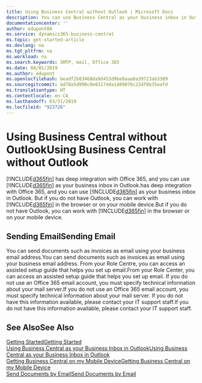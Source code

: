 ```yaml
---
title: Using Business Central without Outlook | Microsoft Docs
description: You can use Business Central as your business inbox in Outlook because it is integrated with Office 365, however, you can also work without Outlook in a browser or on your mobile device.
documentationcenter: ''
author: edupont04
ms.service: dynamics365-business-central
ms.topic: get-started-article
ms.devlang: na
ms.tgt_pltfrm: na
ms.workload: na
ms.search.keywords: SMTP, mail, Office 365
ms.date: 04/01/2019
ms.author: edupont
ms.openlocfilehash: beadf2b83468da9d453d9be8aaa8a39723ab3309
ms.sourcegitcommit: bd78a5d990c9e83174da1409076c22df8b35eafd
ms.translationtype: HT
ms.contentlocale: en-CA
ms.lasthandoff: 03/31/2019
ms.locfileid: "923726"
---
```

# <a name="using-business-central-without-outlook"></a><span data-ttu-id="7751d-103">Using Business Central without Outlook</span><span class="sxs-lookup"><span data-stu-id="7751d-103">Using Business Central without Outlook</span></span>
[!INCLUDE[d365fin](includes/d365fin_md.md)] <span data-ttu-id="7751d-104">has deep integration with Office 365, and you can use [!INCLUDE[d365fin](includes/d365fin_md.md)] as your business inbox in Outlook.</span><span class="sxs-lookup"><span data-stu-id="7751d-104">has deep integration with Office 365, and you can use [!INCLUDE[d365fin](includes/d365fin_md.md)] as your business inbox in Outlook.</span></span> <span data-ttu-id="7751d-105">But if you do not have Outlook, you can work with [!INCLUDE[d365fin](includes/d365fin_md.md)] in the browser or on your mobile device.</span><span class="sxs-lookup"><span data-stu-id="7751d-105">But if you do not have Outlook, you can work with [!INCLUDE[d365fin](includes/d365fin_md.md)] in the browser or on your mobile device.</span></span>  

## <a name="sending-email"></a><span data-ttu-id="7751d-106">Sending Email</span><span class="sxs-lookup"><span data-stu-id="7751d-106">Sending Email</span></span>
<span data-ttu-id="7751d-107">You can send documents such as invoices as email using your business email address.</span><span class="sxs-lookup"><span data-stu-id="7751d-107">You can send documents such as invoices as email using your business email address.</span></span> <span data-ttu-id="7751d-108">From your Role Centre, you can access an assisted setup guide that helps you set up email.</span><span class="sxs-lookup"><span data-stu-id="7751d-108">From your Role Center, you can access an assisted setup guide that helps you set up email.</span></span> <span data-ttu-id="7751d-109">If you do not use an Office 365 email account, you must specify technical information about your mail server.</span><span class="sxs-lookup"><span data-stu-id="7751d-109">If you do not use an Office 365 email account, you must specify technical information about your mail server.</span></span> <span data-ttu-id="7751d-110">If you do not have this information available, please contact your IT support staff.</span><span class="sxs-lookup"><span data-stu-id="7751d-110">If you do not have this information available, please contact your IT support staff.</span></span>  


## <a name="see-also"></a><span data-ttu-id="7751d-111">See Also</span><span class="sxs-lookup"><span data-stu-id="7751d-111">See Also</span></span>
[<span data-ttu-id="7751d-112">Getting Started</span><span class="sxs-lookup"><span data-stu-id="7751d-112">Getting Started</span></span>](product-get-started.md)  
[<span data-ttu-id="7751d-113">Using Business Central as your Business Inbox in Outlook</span><span class="sxs-lookup"><span data-stu-id="7751d-113">Using Business Central as your Business Inbox in Outlook</span></span>](admin-outlook.md)  
[<span data-ttu-id="7751d-114">Getting Business Central on my Mobile Device</span><span class="sxs-lookup"><span data-stu-id="7751d-114">Getting Business Central on my Mobile Device</span></span>](install-mobile-app.md)  
[<span data-ttu-id="7751d-115">Send Documents by Email</span><span class="sxs-lookup"><span data-stu-id="7751d-115">Send Documents by Email</span></span>](ui-how-send-documents-email.md)
